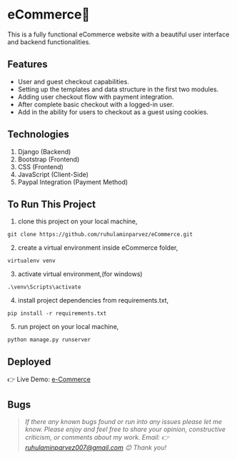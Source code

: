 # eCommerce🛒
This is a fully functional eCommerce website with a beautiful user interface and backend functionalities.

## Features
- User and guest checkout capabilities.
- Setting up the templates and data structure in the first two modules.
- Adding user checkout flow with payment integration.
- After complete basic checkout with a logged-in user.
- Add in the ability for users to checkout as a guest using cookies.

## Technologies
1. Django (Backend)
2. Bootstrap (Frontend)
3. CSS (Frontend)
4. JavaScript (Client-Side)
5. Paypal Integration (Payment Method)

## To Run This Project
1. clone this project on your local machine,
```
git clone https://github.com/ruhulaminparvez/eCommerce.git
```
2. create a virtual environment inside eCommerce folder,
```
virtualenv venv
```
3. activate virtual environment,(for windows)
```
.\venv\Scripts\activate 
```
4. install project dependencies from requirements.txt,
```
pip install -r requirements.txt
```
5. run project on your local machine,
```
python manage.py runserver
```

## Deployed
👉 Live Demo: [e-Commerce](https://ruhulaminparvez.pythonanywhere.com/)

## Bugs
> *If there any known bugs found or run into any issues please let me know. Please enjoy and feel free to share your opinion, constructive criticism, or comments about my work. Email: 👉 ruhulaminparvez007@gmail.com 😊 Thank you!*
